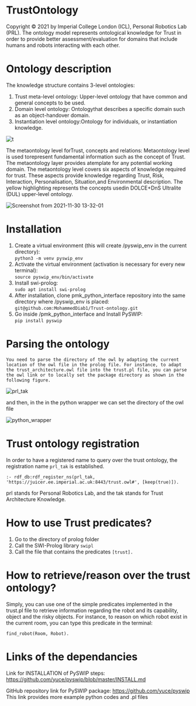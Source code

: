 # TrustOntology
Copyright © 2021 by Imperial College London (ICL), Personal Robotics Lab (PRL). The ontology model represents ontological knowledge for Trust in order to provide better assessment/evaluation for domains that include humans and robots interacting with each other.

# Ontology description
The knowledge structure contains 3-level ontologies: 
1.  Trust meta-level ontology:  Upper-level ontology that have common and general concepts to be used.
2.  Domain level ontology: Ontologythat describes a specific domain such as an object-handover domain.  
3.  Instantiation level ontology:Ontology for individuals, or instantiation knowledge.

![t](https://user-images.githubusercontent.com/36643532/144047810-2ae70909-9e4b-4c84-b4f8-212b7ad3d807.png)

The metaontology level forTrust, concepts and relations:  Metaontology level is used torepresent fundamental information such as the concept of Trust.  The metaontology layer provides atemplate for any potential working domain.  The metaontology level covers six aspects of knowledge required for trust.  These aspects provide knowledge regarding Trust, Risk, Interaction, Personalisation, Situation,and Environmental description.  The yellow highlighting represents the concepts usedin DOLCE+DnS Ultralite (DUL) upper-level ontology.

![Screenshot from 2021-11-30 13-32-01](https://user-images.githubusercontent.com/36643532/144056537-8c323933-9f7b-416b-aabf-6e0f564480cc.png)

# Installation
1.  Create a virtual environment (this will create /pyswip_env in the current directory):  
    `python3 -m venv pyswip_env`
1.  Activate the virtual environment (activation is necessary for every new terminal):  
    `source pyswip_env/bin/activate`
1.  Install swi-prolog:  
    `sudo apt install swi-prolog`
1.  After installation, clone pmk_python_interface repository into the same directory where /pyswip_env is placed:  
    `git@github.com:MohammedDiab1/Trust-ontology.git`
1.  Go inside /pmk_python_interface and Install PySWIP:  
    `pip install pyswip` 
    
# Parsing the ontology
    You need to parse the directory of the owl by adapting the current location of the owl file in the prolog file. For instance, to adapt the trust_architecture.owl file into the trust.pl file, you can parse the owl link or to locally set the package directory as shown in the following figure.
       

![prl_tak](https://user-images.githubusercontent.com/36643532/144042836-c6b52aa1-e360-427f-b442-93bd8d738d95.png)

and then, in the in the python wrapper we can set the directory of the owl file

![python_wrapper](https://user-images.githubusercontent.com/36643532/144042993-4d72914a-31c1-45d4-b353-7cb71013567b.png)

# Trust ontology registration
In order to have a registered name to query over the trust ontology, the registration name `prl_tak` is established.

`:- rdf_db:rdf_register_ns(prl_tak, 'https://juicer.ee.imperial.ac.uk:8443/trust.owl#', [keep(true)]).`

prl stands for Personal Robotics Lab, and the tak stands for Trust Architecture Knowledge.

# How to use Trust predicates?
1. Go to the directory of prolog folder 
2. Call the SWI-Prolog library `swipl`
3. Call the file that contains the predicates `[trust].`

# How to retrieve/reason over the trust ontology?
Simply, you can use one of the simple predicates implemented in the trust.pl file to retrieve information regarding the robot and its capability, object and the risky objects.
For instance, to reason on which robot exist in the current room, you can type this predicate in the terminal: 

`find_robot(Room, Robot).`


# Links of the dependancies


Link for INSTALLATION of PySWIP steps: https://github.com/yuce/pyswip/blob/master/INSTALL.md

GitHub repository link for PySWIP package: https://github.com/yuce/pyswip This link provides more example python codes and .pl files


